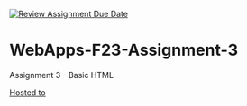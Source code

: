 [![Review Assignment Due Date](https://classroom.github.com/assets/deadline-readme-button-24ddc0f5d75046c5622901739e7c5dd533143b0c8e959d652212380cedb1ea36.svg)](https://classroom.github.com/a/q2-Q7VCy)
# WebApps-F23-Assignment-3
Assignment 3 - Basic HTML




[Hosted to](https://44-563-webapps-f23.github.io/44563-webapps-f23-assignment3-Sahithi-5690/)
